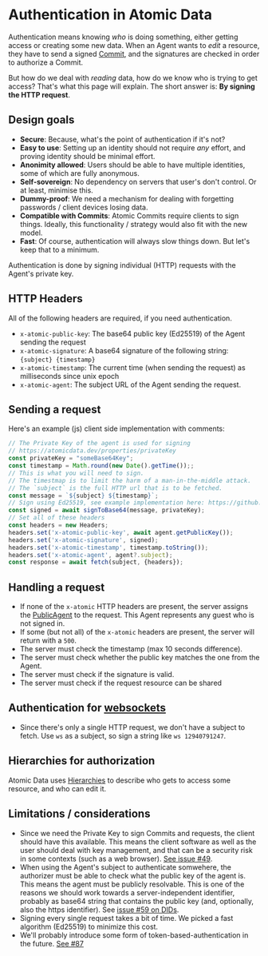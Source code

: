 # Authentication in Atomic Data

Authentication means knowing _who_ is doing something, either getting access or creating some new data.
When an Agent wants to _edit_ a resource, they have to send a signed [Commit](commits/intro.md), and the signatures are checked in order to authorize a Commit.

But how do we deal with _reading_ data, how do we know who is trying to get access?
That's what this page will explain.
The short answer is: **By signing the HTTP request**.

## Design goals

- **Secure**: Because, what's the point of authentication if it's not?
- **Easy to use**: Setting up an identity should not require _any_ effort, and proving identity should be minimal effort.
- **Anonimity allowed**: Users should be able to have multiple identities, some of which are fully anonymous.
- **Self-sovereign**: No dependency on servers that user's don't control. Or at least, minimise this.
- **Dummy-proof**: We need a mechanism for dealing with forgetting passwords / client devices losing data.
- **Compatible with Commits**: Atomic Commits require clients to sign things. Ideally, this functionality / strategy would also fit with the new model.
- **Fast**: Of course, authentication will always slow things down. But let's keep that to a minimum.

Authentication is done by signing individual (HTTP) requests with the Agent's private key.

## HTTP Headers

All of the following headers are required, if you need authentication.

- `x-atomic-public-key`: The base64 public key (Ed25519) of the Agent sending the request
- `x-atomic-signature`: A base64 signature of the following string: `{subject} {timestamp}`
- `x-atomic-timestamp`: The current time (when sending the request) as milliseconds since unix epoch
- `x-atomic-agent`: The subject URL of the Agent sending the request.

## Sending a request

Here's an example (js) client side implementation with comments:

```ts
// The Private Key of the agent is used for signing
// https://atomicdata.dev/properties/privateKey
const privateKey = "someBase64Key";
const timestamp = Math.round(new Date().getTime());;
// This is what you will need to sign.
// The timestmap is to limit the harm of a man-in-the-middle attack.
// The `subject` is the full HTTP url that is to be fetched.
const message = `${subject} ${timestamp}`;
// Sign using Ed25519, see example implementation here: https://github.com/atomicdata-dev/atomic-data-browser/blob/30b2f8af59d25084de966301cb6bd1ed90c0eb78/lib/src/commit.ts#L176
const signed = await signToBase64(message, privateKey);
// Set all of these headers
const headers = new Headers;
headers.set('x-atomic-public-key', await agent.getPublicKey());
headers.set('x-atomic-signature', signed);
headers.set('x-atomic-timestamp', timestamp.toString());
headers.set('x-atomic-agent', agent?.subject);
const response = await fetch(subject, {headers});
```

## Handling a request

- If none of the `x-atomic` HTTP headers are present, the server assigns the [PublicAgent](https://atomicdata.dev/agents/publicAgent) to the request. This Agent represents any guest who is not signed in.
- If some (but not all) of the `x-atomic` headers are present, the server will return with a `500`.
- The server must check the timestamp (max 10 seconds difference).
- The server must check whether the public key matches the one from the Agent.
- The server must check if the signature is valid.
- The server must check if the request resource can be shared

## Authentication for [websockets](websockets.md)

- Since there's only a single HTTP request, we don't have a subject to fetch. Use `ws` as a subject, so sign a string like `ws 12940791247`.

## Hierarchies for authorization

Atomic Data uses [Hierarchies](hierarchy.md) to describe who gets to access some resource, and who can edit it.

## Limitations / considerations

- Since we need the Private Key to sign Commits and requests, the client should have this available. This means the client software as well as the user should deal with key management, and that can be a security risk in some contexts (such as a web browser). [See issue #49](https://github.com/ontola/atomic-data-docs/issues/49).
- When using the Agent's subject to authenticate somwehere, the authorizer must be able to check what the public key of the agent is. This means the agent must be publicly resolvable. This is one of the reasons we should work towards a server-independent identifier, probably as base64 string that contains the public key (and, optionally, also the https identifier). See [issue #59 on DIDs](https://github.com/ontola/atomic-data-docs/issues/59).
- Signing every single request takes a bit of time. We picked a fast algorithm (Ed25519) to minimize this cost.
- We'll probably introduce some form of token-based-authentication in the future. [See #87](https://github.com/ontola/atomic-data-docs/issues/87)
